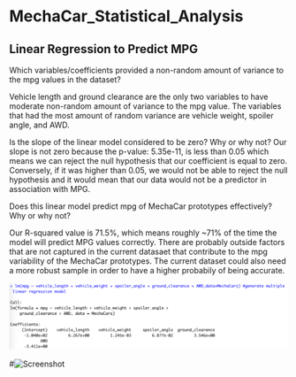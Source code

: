 # MechaCar_Statistical_Analysis

## Linear Regression to Predict MPG
Which variables/coefficients provided a non-random amount of variance to the mpg values in the dataset?

Vehicle length and ground clearance are the only two variables to have moderate non-random amount of variance to the mpg value. The variables that had the most amount of random variance are vehicle weight, spoiler angle, and AWD.

Is the slope of the linear model considered to be zero? Why or why not?
Our slope is not zero because the p-value: 5.35e-11, is less than 0.05 which means we can reject the null hypothesis that our coefficient is equal to zero. Conversely, if it was higher than 0.05, we would not be able to reject the null hypothesis and it would mean that our data would not be a predictor in association with MPG. 

Does this linear model predict mpg of MechaCar prototypes effectively? Why or why not?

Our R-squared value is 71.5%, which means roughly ~71% of the time the model will predict MPG values correctly. There are probably outside factors that are not captured in the current datasaet that contribute to the mpg variability of the MechaCar prototypes. The current dataset could also need a more robust sample in order to have a higher probabily of being accurate. 

![Screenshot!](./Images/Deliverable_1_Linear_Regression.png)

#![Screenshot](./Module_14_Challenge/Challenge_14_images/User_Trips_by_Gender.png)
